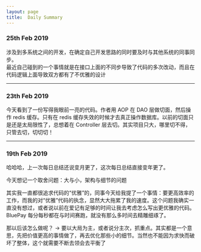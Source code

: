 ```yaml
---
layout: page
title:  Daily Summary
---
```


### 25th Feb 2019

涉及到多系统之间的开发，在确定自己开发思路的同时要及时与其他系统的同事同步。  
最近自己碰到的一个事情就是在接口上面的不同步导致了代码的多次改动，而且在代码逻辑上面导致双方都有了不优雅的设计

---

### 23th Feb 2019

今天看到了一份写得我眼前一亮的代码。作者用 AOP 在 DAO 层做切面，然后操作 redis 缓存。只有在 redis 缓存失效的时候才去真正操作数据库。以前的切面只是还是太局限性了，总想着在 Controller 层去切。其实项目只大，哪里切不得，只管去切，切切切！

---

### 19th Feb 2019

哈哈哈，上一次每日总结还说变月更了，这次每日总结直接变年更了。

今天想记一个取舍问题：大与小，架构与细节的问题

其实我一直都很追求代码的“优雅”的，同事今天给我提了一个事情：要更高效率的工作，而我的对“优雅”代码的执念，显然大大拖累了我的速度。这个问题我确实一直没有想过，或者说以前在爱记有足够的时间让我去考虑怎么写出更优雅的代码。BluePay 每分每秒都在与时间赛跑，就没有那么多时间去精雕细琢了。

那以后该怎么做呢？ -> 要以大局为主，或者说分主次，抓重点。其实都是一个意思，先把价值更高的事情做了，再去优化那些小的细节。当然也不能因为求快而破坏了整体，这个就需要不断去领会去平衡了
